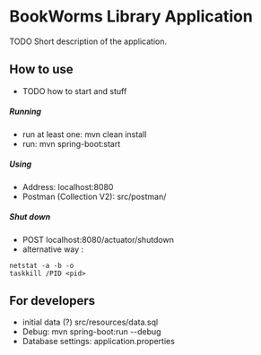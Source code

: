 # BookWorms Library Application

TODO Short description of the application.

## How to use

* TODO how to start and stuff

##### Running
* run at least one: mvn clean install
* run: mvn spring-boot:start
##### Using
* Address: localhost:8080 
* Postman (Collection V2): src/postman/
##### Shut down
* POST localhost:8080/actuator/shutdown
* alternative way :
``` 
netstat -a -b -o 
taskkill /PID <pid>
```


## For developers
* initial data (?) src/resources/data.sql
* Debug: mvn spring-boot:run --debug
* Database settings: application.properties
